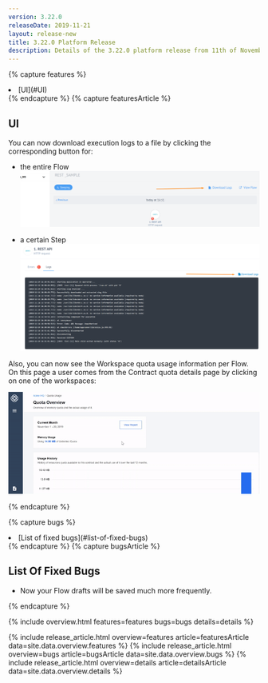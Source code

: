 ```yaml
---
version: 3.22.0
releaseDate: 2019-11-21
layout: release-new
title: 3.22.0 Platform Release
description: Details of the 3.22.0 platform release from 11th of November 2019
---
```


<!-- ------------------------------------------------------------ -->
<!-- Features Overview -->
<!-- ------------------------------------------------------------ -->
{% capture features %}
<li class="overview__go" markdown="1">
[UI](#UI)
</li>
{% endcapture %}
<!-- ------------------------------------------------------------ -->
<!-- Features Article -->
<!-- ------------------------------------------------------------ -->
{% capture featuresArticle %}
<div id="features" class="article__content" markdown="1">

## UI
You can now download execution logs to a file by clicking the corresponding button for:

- the entire Flow
![Download Flow logs](/assets/img/integrator-guide/flow-errors/download_logs.png)

- a certain Step
![Download Step Logs](/assets/img/integrator-guide/flow-errors/download_logs_step.png)

Also, you can now see the Workspace quota usage information per Flow. On this page a user comes from the Contract quota details page by clicking on one of the workspaces:

![Quota](/assets/img/getting-started/quota/quotadetail.gif)

</div>
{% endcapture %}

<!-- ------------------------------------------------------------ -->
<!-- Bugs Overview -->
<!-- ------------------------------------------------------------ -->
{% capture bugs %}
<li class="overview__go" markdown="1">
  [List of fixed bugs](#list-of-fixed-bugs)
</li>
{% endcapture %}
<!-- ------------------------------------------------------------ -->
<!-- Bugs Article -->
<!-- ------------------------------------------------------------ -->
{% capture bugsArticle %}
<div id="bugs" class="article__content" markdown="1">

## List Of Fixed Bugs

- Now your Flow drafts will be saved much more frequently.

</div>
{% endcapture %}


<!-- ------------------------------------------------------------ -->
<!-- Include Release Overview -->
<!-- ------------------------------------------------------------ -->
{% include overview.html features=features bugs=bugs details=details %}

<!-- ------------------------------------------------------------ -->
<!-- Include Features Article -->
<!-- ------------------------------------------------------------ -->
{% include release_article.html overview=features article=featuresArticle data=site.data.overview.features %}
{% include release_article.html overview=bugs article=bugsArticle data=site.data.overview.bugs %}
{% include release_article.html overview=details article=detailsArticle data=site.data.overview.details %}
